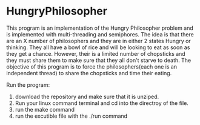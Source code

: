 # HungryPhilosopher
This program is an implementation of the Hungry Philosopher problem and is implemented 
with multi-threading and semiphores. The idea is that there are an X number of philosophers 
and they are in either 2 states Hungry or thinking. They all have a bowl of rice and will 
be looking to eat as soon as they get a chance. However, their is a limited number of 
chopsticks and they must share them to make sure that they all don't starve to death. 
The objective of this program is to force the philosophers(each one is an independent thread) 
to share the chopsticks and time their eating.

Run the program:
1) download the repository and make sure that it is unziped. 
2) Run your linux command terminal and cd into the directroy of the file.
3) run the make command
4) run the excutible file with the ./run command
